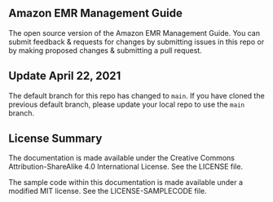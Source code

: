 ## Amazon EMR Management Guide

The open source version of the Amazon EMR Management Guide. You can submit feedback & requests for changes by submitting issues in this repo or by making proposed changes & submitting a pull request.

## Update April 22, 2021
The default branch for this repo has changed to `main`. If you have cloned the previous default branch, please update your local repo to use the `main` branch.

## License Summary

The documentation is made available under the Creative Commons Attribution-ShareAlike 4.0 International License. See the LICENSE file.

The sample code within this documentation is made available under a modified MIT license. See the LICENSE-SAMPLECODE file.
